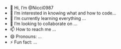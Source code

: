- 👋 Hi, I’m @Nicci0987
- 👀 I’m interested in knowing what and how to code...
- 🌱 I’m currently learning everything ...
- 💞️ I’m looking to collaborate on ...
- 📫 How to reach me ...
- 😄 Pronouns: ...
- ⚡ Fun fact: ...

<!---

--->
